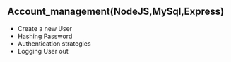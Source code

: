 ## Account_management(NodeJS,MySql,Express)

* Create a new User
* Hashing Password
* Authentication strategies
* Logging User out
